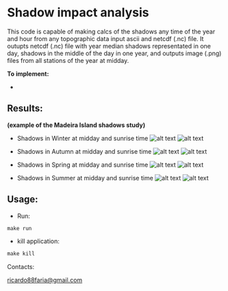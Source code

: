 # Shadow impact analysis
This code is capable of making calcs of the shadows any time of the year and hour from any topographic data input ascii and netcdf (.nc) file.
It outupts netcdf (.nc) file with year median shadows representated in one day, shadows in the middle of the day in one year, and outputs image (.png) files from all stations of the year at midday.

**To implement:**

* 

## Results:
**(example of the Madeira Island shadows study)**

* Shadows in Winter at midday and sunrise time
![alt text](obs/shadow_winter_MAD.png)
![alt text](obs/shadow_winter_sr_MAD.png)

* Shadows in Autumn at midday and sunrise time
![alt text](obs/shadow_autumn_MAD.png)
![alt text](obs/shadow_autumn_sr_MAD.png)

* Shadows in Spring at midday and sunrise time
![alt text](obs/shadow_spring_MAD.png)
![alt text](obs/shadow_spring_sr_MAD.png)

* Shadows in Summer at midday and sunrise time
![alt text](obs/shadow_summer_MAD.png)
![alt text](obs/shadow_summer_sr_MAD.png)


## Usage:

* Run:
```r
make run
```

* kill application:
```r
make kill
```

Contacts:

<ricardo88faria@gmail.com>
